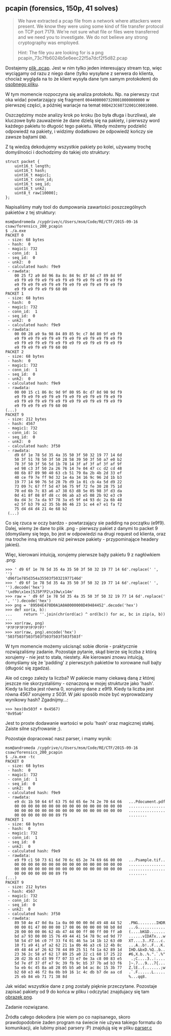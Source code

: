 ## pcapin (forensics, 150p, 41 solves)

> We have extracted a pcap file from a network where attackers were present. We know they were using some kind of file transfer protocol on TCP port 7179. We're not sure what file or files were transferred and we need you to investigate. We do not believe any strong cryptography was employed.
> 
> Hint: The file you are looking for is a png
> pcapin_73c7fb6024b5e6eec22f5a7dcf2f5d82.pcap

Dostajemy [plik .pcap](pcapin.pcap). Jest w nim tylko jeden interesujący stream tcp, więc wyciągamy od razu z niego dane (tylko wysyłane z serwera do klienta, chociaż wygląda na to że klient wysyła dane tym samym protokołem) do [osobnego pliku](rawdata.bin).

W tym momencie rozpoczyna się analiza protokołu. Np. na pierwszy rzut oka widać powtarzający się fragment `00440000073200010000000000` w pierwszej części, a później wariacje na temat `00D423C60732001C00010000`.

Oszczędzimy może analizy krok po kroku (bo była długa i burzliwa), ale kluczowe było zauważenie że dane dzielą się na pakiety, i pierwszy word każdego pakietu to długość tego pakietu. Wtedy możemy podzielić odpowiedź na pakiety, i widzimy dodatkowo że odpowiedź kończy sie zawsze bajtami `END`.

Z tą wiedzą dekodujemy wszystkie pakiety po kolei, używamy trochę domyślności i dochodzimy do takiej oto struktury:

    struct packet {
        uint16_t length;
        uint16_t hash;
        uint16_t magic1;
        uint16_t conn_id;
        uint16_t seq_id;
        uint16_t unk2;
        uint8_t raw[10000];
    };

Napisaliśmy mały tool do dumpowania zawartości poszczególnych pakietów z tej struktury:

    msm@andromeda /cygdrive/c/Users/msm/Code/RE/CTF/2015-09-16 csaw/forensics_200_pcapin
    $ ./a.exe
    PACKET 0
     - size: 68 bytes
     - hash:  0
     - magic1: 732
     - conn_id:  1
     - seq_id:  0
     - unk2:  0
     - calculated hash: f9e9
     - rawdata:
        00 25 f2 a9 8d 96 8a 8c 84 9c 87 8d c7 89 8d 9f
        e9 f9 e9 f9 e9 f9 e9 f9 e9 f9 e9 f9 e9 f9 e9 f9
        e9 f9 e9 f9 e9 f9 e9 f9 e9 f9 e9 f9 e9 f9 e9 f9
        e9 f9 e9 f9 e9 f9 60 00
    PACKET 1
     - size: 68 bytes
     - hash:  0
     - magic1: 732
     - conn_id:  1
     - seq_id:  0
     - unk2:  0
     - calculated hash: f9e9
     - rawdata:
        00 00 28 a9 9a 98 84 89 85 9c c7 8d 80 9f e9 f9
        e9 f9 e9 f9 e9 f9 e9 f9 e9 f9 e9 f9 e9 f9 e9 f9
        e9 f9 e9 f9 e9 f9 e9 f9 e9 f9 e9 f9 e9 f9 e9 f9
        e9 f9 e9 f9 e9 f9 60 00
    PACKET 2
     - size: 68 bytes
     - hash:  0
     - magic1: 732
     - conn_id:  1
     - seq_id:  0
     - unk2:  0
     - calculated hash: f9e9
     - rawdata:
        00 00 15 c1 86 8c 9d 9f 80 95 8c d7 8d 98 9d f9
        e9 f9 e9 f9 e9 f9 e9 f9 e9 f9 e9 f9 e9 f9 e9 f9
        e9 f9 e9 f9 e9 f9 e9 f9 e9 f9 e9 f9 e9 f9 e9 f9
        e9 f9 e9 f9 e9 f9 60 00
    (...)
    PACKET 9
     - size: 212 bytes
     - hash: 4567
     - magic1: 732
     - conn_id: 1c
     - seq_id:  0
     - unk2:  0
     - calculated hash: 3f50
     - rawdata:
        d9 6f 1e 78 5d 35 4a 35 50 3f 50 32 19 77 14 6d
        50 3f 51 78 50 3f 50 28 58 39 50 3f 50 a7 e0 b2
        78 3f 50 3f 56 5d 1b 78 14 3f af 3f af 3f af 9f
        ed 98 c3 3f 50 2a 26 76 14 7e 04 47 cc d2 cd 48
        08 6b 87 89 90 40 63 cb 51 79 0a 2b 4b 2d 33 ef
        40 ce f9 7e ff 9d 32 1e 4a 34 16 9c 96 2d 1b b3
        19 77 14 90 76 5d 28 7b d9 1a 01 cb 4a 5d d9 22
        73 09 7c 67 ff 5d 47 b6 75 9f 72 fe 30 28 75 1d
        70 ed 6b 7c 83 a6 a7 38 63 d8 5e 05 98 3f d3 da
        0d 41 8f 08 8f d8 cc 06 ab a3 e5 08 2b 92 e3 c9
        0a d4 3c 7a da 97 78 3a e5 9f e4 93 dc 2a 6b 48
        e2 5f b3 79 a2 35 5b 86 46 23 1c e4 e7 e1 fa f2
        75 d4 d4 d4 21 4e 68 b2
     (...)

Co się rzuca w oczy bardzo - powtarzający sie padding na początku (e9f9). Dalej, wiemy że dane to plik .png - pierwszy pakiet z danymi to packet 9 (domyślamy się tego, bo jest w odpowiedzi na drugi request od klienta, oraz ma troche inną strukture niż peirwsze pakiety - przypominające headery jakieś).

Więc, kierowani intuicją, xorujemy pierwsze bajty pakietu 9 z nagłówkiem .png:

    >>> ' d9 6f 1e 78 5d 35 4a 35 50 3f 50 32 19 77 14 6d'.replace(' ', '')
    'd96f1e785d354a35503f50321977146d'
    >>> ' d9 6f 1e 78 5d 35 4a 35 50 3f 50 32 19 77 14 6d'.replace(' ', '').decode('hex')
    '\xd9o\x1ex]5J5P?P2\x19w\x14m'
    >>> raw = ' d9 6f 1e 78 5d 35 4a 35 50 3f 50 32 19 77 14 6d'.replace(' ', '').decode('hex')
    >>> png = '89504E470D0A1A0A0000000D49484452'.decode('hex')
    >>> def xor(a, b):
    ...     return ''.join(chr(ord(ac) ^ ord(bc)) for ac, bc in zip(a, b))
    ...
    >>> xor(raw, png)
    'P?P?P?P?P?P?P?P?'
    >>> xor(raw, png).encode('hex')
    '503f503f503f503f503f503f503f503f'

W tym momencie możemy uścisnąć sobie dłonie - praktycznie rozwiązaliśmy zadanie. Pozostaje pytanie, skąd bierze się liczba z którą xorujemy - nie jest to stała, niestety. Ale kierowani znowu intuicją, domyślamy się że 'padding' z pierwszych pakietów to xorowane null bajty (długość się zgadza).

Ale od czego zależy ta liczba? W pakiecie mamy ciekawą daną z której jeszcze nie skorzystaliśmy - oznaczoną w mojej strukturze jako 'hash'. Kiedy ta liczba jest równa 0, xorujemy dane z e9f9. Kiedy ta liczba jest równa 4567 xorujemy z 503f. W jaki sposób może być wyprowadzany wynikowy hash? Zgadnijmy...:

    >>> hex(0x503f + 0x4567)
    '0x95a6'

Jest to proste dodawanie wartości w polu 'hash' oraz magicznej stałej. Zaiste silne szyfrowanie ;).

Pozostaje dopracować nasz parser, i mamy wynik:

    msm@andromeda /cygdrive/c/Users/msm/Code/RE/CTF/2015-09-16 csaw/forensics_200_pcapin
    $ ./a.exe -tc
    PACKET 0
     - size: 68 bytes
     - hash:  0
     - magic1: 732
     - conn_id:  1
     - seq_id:  0
     - unk2:  0
     - calculated hash: f9e9
     - rawdata:
        e9 dc 1b 50 64 6f 63 75 6d 65 6e 74 2e 70 64 66   ...Pdocument.pdf
        00 00 00 00 00 00 00 00 00 00 00 00 00 00 00 00   ................
        00 00 00 00 00 00 00 00 00 00 00 00 00 00 00 00   ................
        00 00 00 00 00 00 89 f9                           ........
    PACKET 1
     - size: 68 bytes
     - hash:  0
     - magic1: 732
     - conn_id:  1
     - seq_id:  0
     - unk2:  0
     - calculated hash: f9e9
     - rawdata:
        e9 f9 c1 50 73 61 6d 70 6c 65 2e 74 69 66 00 00   ...Psample.tif..
        00 00 00 00 00 00 00 00 00 00 00 00 00 00 00 00   ................
        00 00 00 00 00 00 00 00 00 00 00 00 00 00 00 00   ................
        00 00 00 00 00 00 89 f9                           ........
    (...)
    PACKET 9
     - size: 212 bytes
     - hash: 4567
     - magic1: 732
     - conn_id: 1c
     - seq_id:  0
     - unk2:  0
     - calculated hash: 3f50
     - rawdata:
        89 50 4e 47 0d 0a 1a 0a 00 00 00 0d 49 48 44 52   .PNG........IHDR
        00 00 01 47 00 00 00 17 08 06 00 00 00 98 b0 8d   ...G............
        28 00 00 00 06 62 4b 47 44 00 ff 00 ff 00 ff a0   (....bKGD.......
        bd a7 93 00 00 15 76 49 44 41 54 78 9c ed 9d 77   ......vIDATx...w
        58 54 d7 b6 c0 7f 33 f4 01 46 5a 14 1b 12 63 d0   XT....3..FZ...c.
        10 f1 a9 41 af a2 62 21 1a 0b 46 a3 c6 12 4b 8c   ...A..b!..F...K.
        49 48 44 af 26 62 78 44 89 25 51 f4 1a 62 89 1d   IHD.&bxD.%Q..b..
        23 36 2c 58 af 62 17 89 25 a0 22 c1 60 17 25 22   #6,X.b..%.".`.%"
        20 d2 3b 43 d3 99 f7 07 33 e7 0e 3a c8 00 83 e5    .;C....3..:....
        5d 7e df 37 df e7 9c 39 fb 9c b5 37 7b ad b3 f6   ]~.7...9...7{...
        5a eb 6c 45 8a a8 28 05 b5 a0 b4 ac 8c 15 3b 77   Z.lE..(.......;w
        b2 60 e3 46 f2 0a 0b b9 16 1c 4c db b7 de aa cd   .`.F......L.....
        25 eb 84 eb 71 71 38 8d                           %...qq8.

Jak widać wszystkie dane z png zostały pięknie przeczytane. Pozostaje zapisać pakiety od 9 do końca w pliku i odczytać znajdujacy się tam [obrazek png](pcapin.png).

Zadanie rozwiązane.

Źródła całego dekodera (nie wiem po co napisanego, skoro prawdopodobnie żaden program na świecie nie używa takiego formatu do komunikacji, ale lubimy pisać parsery :P) znajdują się w pliku [parser.c](parser.c)
